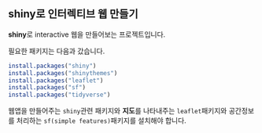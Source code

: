 ## shiny로 인터렉티브 웹 만들기

**shiny**로 interactive 웹을 만들어보는 프로젝트입니다.

필요한 패키지는 다음과 갔습니다.

```R
install.packages("shiny")
install.packages("shinythemes")
install.packages("leaflet")
install.packages("sf")
install.packages("tidyverse")
```

웹앱을 만들어주는 ```shiny```관련 패키지와 **지도**를 나타내주는 ```leaflet```패키지와 공간정보를 처리하는 ```sf(simple features)```패키지를 설치해야 합니다.